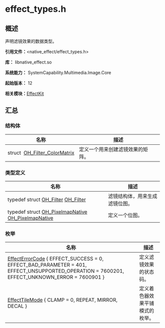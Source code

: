 # effect_types.h


## 概述

声明滤镜效果的数据类型。

**引用文件：**&lt;native_effect/effect_types.h&gt;

**库：** libnative_effect.so

**系统能力：** SystemCapability.Multimedia.Image.Core

**起始版本：** 12

**相关模块：**[EffectKit](effect_kit.md)


## 汇总


### 结构体

| 名称 | 描述 | 
| -------- | -------- |
| struct&nbsp;&nbsp;[OH_Filter_ColorMatrix](_o_h___filter___color_matrix.md) | 定义一个用来创建滤镜效果的矩阵。 | 


### 类型定义

| 名称 | 描述 | 
| -------- | -------- |
| typedef struct [OH_Filter](effect_kit.md#oh_filter) [OH_Filter](effect_kit.md#oh_filter) | 滤镜结构体，用来生成滤镜位图。 | 
| typedef struct [OH_PixelmapNative](effect_kit.md#oh_pixelmapnative) [OH_PixelmapNative](effect_kit.md#oh_pixelmapnative) | 定义一个位图。 | 


### 枚举

| 名称 | 描述 | 
| -------- | -------- |
| [EffectErrorCode](effect_kit.md#effecterrorcode) { EFFECT_SUCCESS = 0, EFFECT_BAD_PARAMETER = 401, EFFECT_UNSUPPORTED_OPERATION = 7600201, EFFECT_UNKNOWN_ERROR = 7600901 } | 定义滤镜效果的状态码。 | 
| [EffectTileMode](effect_kit.md#effecttilemode) { CLAMP = 0, REPEAT, MIRROR, DECAL } | 定义着色器效果平铺模式的枚举。 | 
